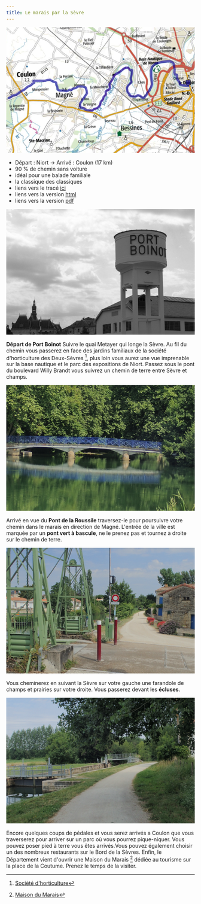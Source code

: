 ```yaml
---
title: Le marais par la Sèvre
---
```


![carte_balade_01](./images/balade_01_carte.png)

- Départ : Niort -> Arrivé : Coulon (17 km)
- 90 % de chemin sans voiture
- idéal pour une balade familiale
- la classique des classiques
- liens vers le tracé [ici](https://villovelo.github.io/balade_2020/gpx/balade_01.gpx)
- liens vers la version [html](https://villovelo.github.io/balade_2020/balade_01.html?source=pdf)
- liens vers la version [pdf](https://villovelo.github.io/balade_2020/balade_01.pdf)

![port_boinot](./images/balade_01_port_boinot.png)

**Départ de Port Boinot** Suivre le quai Metayer qui longe la Sèvre.
Au fil du chemin vous passerez en face des jardins familiaux de la société d'horticulture des Deux-Sèvres [^1], plus loin vous aurez une vue imprenable sur la base nautique et le parc des expositions de Niort.
Passez sous le pont du boulevard Willy Brandt vous suivrez un chemin de terre entre Sèvre et champs.

![pont_roussille](./images/balade_01_roussille.png)

Arrivé en vue du **Pont de la Roussile** traversez-le pour poursuivre votre chemin dans le marais en direction de Magné. L'entrée de la ville est marquée par un **pont vert à bascule**, ne le prenez pas et tournez à droite sur le chemin de terre.

![pont_bascule_magne](./images/balade_01_pont.png)

Vous cheminerez en suivant la Sèvre sur votre gauche une farandole de champs et prairies sur votre droite. Vous passerez devant les **écluses**.

![ecluses](./images/balade_01_ecluses.png)

Encore quelques coups de pédales et vous serez arrivés a Coulon que vous traverserez pour arriver sur un parc où vous pourrez pique-niquer.
Vous pouvez poser pied à terre vous êtes arrivés.Vous pouvez également choisir un des nombreux restaurants sur le Bord de la Sèvres. Enfin, le Département vient d'ouvrir une Maison du Marais [^2] dédiée au tourisme sur la place de la Coutume. Prenez le temps de la visiter.

[^1]: [Société d'horticulture](https://sh79.jimdofree.com/)
[^2]: [Maison du Marais](https://www.maison-marais-poitevin.fr/)
